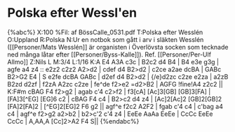# Polska efter Wessl'en

{%abc%}
X:100
%Fil: af BössCalle_0531.pdf
T:Polska efter Wesslén
O:Uppland
R:Polska
N:Ur en notbok som gått i arv i släkten Wesslén ([[Personer/Mats Wesslén]] är organisten i Överlövsta socken som tecknade ned många låtar efter [[Personer/Byss-Kalle]]). Ref. [[Personer/Per-Ulf Allmo]]
Z:Nils L
M:3/4
L:1/16
K:A
E4 A3A c3c | B2c2 d4 B4 | B4 e3e g3g | agfe a4 z4 ::
e2z2 c2z2 A2>d2 | cdef d4 B2>d2 | c2ce a2ae dcBA | GABc B2>G2 E4 | S
e2fe dcBA GABc | d2ef d4 B2>d2 | {/e}d2zc c2ze e2za | a2zB B2zd d2zf |
f2zA A2zc c2ze | fe^de f2>e2 =d2>B2 | AGFG !fine!A4 z2c2 ||
K:F#m
cBAG F4 f2>g2 | agab c'4 c2>f2 | f3[cA] [Ac]3[GB] [GB]3[FA] | [FA]3[^EG] [EG]6 c2 | 
cBAG F4 c4 | B2>c2 d4 z4 | [Ac]2[Ac]2 [GB]2[GB]2 [FA]2[FA]2 | [^EG]2[EG]2 F6 g2 ||
agf^e f2c2 A2F2 | fgab c'4 c4 | c'bag a4 c4 | agf^e f2>g2 a2>b2 | b2>c'2 c'4 z4 | 
EeEe AaAa EeEe | CcCc EeEe CcCc | A,AA,A [Cc]2>A2 F4 S|| 
{%endabc%}
